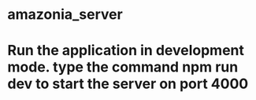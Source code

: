 # amazonia_server

# Run the application in development mode. type the command npm run dev to start the server on port 4000
